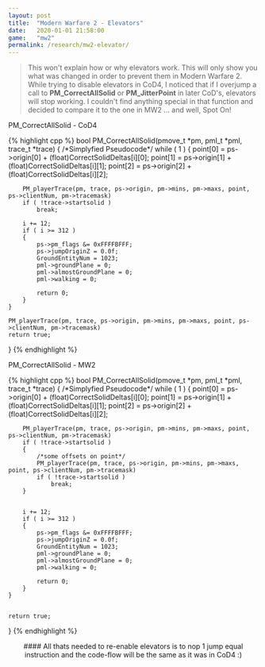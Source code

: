 ```yaml
---
layout: post
title:  "Modern Warfare 2 - Elevators"
date:   2020-01-01 21:58:00
game:   "mw2"
permalink: /research/mw2-elevator/
---
```

>This won't explain how or why elevators work. This will only show you what was changed in order to prevent them in Modern Warfare 2.
>While trying to disable elevators in CoD4, I noticed that if I overjump a call to __PM_CorrectAllSolid__ or __PM_JitterPoint__ in later CoD's, elevators will stop working.
>I couldn't find anything special in that function and decided to compare it to the one in MW2 ... and well, Spot On!

<div class="padding-1l"></div>
<div align="center"><div class="seperator-75p"></div></div>
<div class="padding-1l"></div>

<div class="highlight-header"><p>PM_CorrectAllSolid - CoD4</p></div>
{% highlight cpp %}
bool PM_CorrectAllSolid(pmove_t *pm, pml_t *pml, trace_t *trace)
{
    /*Simplyfied Pseudocode*/
    while ( 1 )
    {
        point[0] = ps->origin[0] + (float)CorrectSolidDeltas[i][0];
        point[1] = ps->origin[1] + (float)CorrectSolidDeltas[i][1];
        point[2] = ps->origin[2] + (float)CorrectSolidDeltas[i][2];

        PM_playerTrace(pm, trace, ps->origin, pm->mins, pm->maxs, point, ps->clientNum, pm->tracemask)
        if ( !trace->startsolid )
            break;
      		
        i += 12;
        if ( i >= 312 )
        {
            ps->pm_flags &= 0xFFFFBFFF;
            ps->jumpOriginZ = 0.0f;
            GroundEntityNum = 1023;
            pml->groundPlane = 0;
            pml->almostGroundPlane = 0;
            pml->walking = 0;
            
            return 0;
        }
    }

    PM_playerTrace(pm, trace, ps->origin, pm->mins, pm->maxs, point, ps->clientNum, pm->tracemask)
    return true;
}
{% endhighlight %}  

<div class="highlight-header"><p>PM_CorrectAllSolid - MW2</p></div>
{% highlight cpp %}
bool PM_CorrectAllSolid(pmove_t *pm, pml_t *pml, trace_t *trace)
{
    /*Simplyfied Pseudocode*/
    while ( 1 )
    {
        point[0] = ps->origin[0] + (float)CorrectSolidDeltas[i][0];
        point[1] = ps->origin[1] + (float)CorrectSolidDeltas[i][1];
        point[2] = ps->origin[2] + (float)CorrectSolidDeltas[i][2];

        PM_playerTrace(pm, trace, ps->origin, pm->mins, pm->maxs, point, ps->clientNum, pm->tracemask)
        if ( !trace->startsolid )
        {
            /*some offsets on point*/
            PM_playerTrace(pm, trace, ps->origin, pm->mins, pm->maxs, point, ps->clientNum, pm->tracemask)
            if ( !trace->startsolid )
                break;
        }
            
      		
        i += 12;
        if ( i >= 312 )
        {
            ps->pm_flags &= 0xFFFFBFFF;
            ps->jumpOriginZ = 0.0f;
            GroundEntityNum = 1023;
            pml->groundPlane = 0;
            pml->almostGroundPlane = 0;
            pml->walking = 0;
            
            return 0;
        }
    }

    
    return true;
}
{% endhighlight %}

<div class="padding-2l"></div>

<div align="center" markdown="1">
#### All thats needed to re-enable elevators is to nop 1 jump equal instruction and the code-flow will be the same as it was in CoD4 :)
</div>


